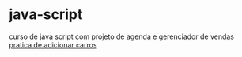 # java-script
 curso de java script com projeto de agenda e gerenciador de vendas
<a href= "https://joaovitor2074.github.io/java-script/aulas/aula39p/pratica.html"> pratica de adicionar carros </a>
